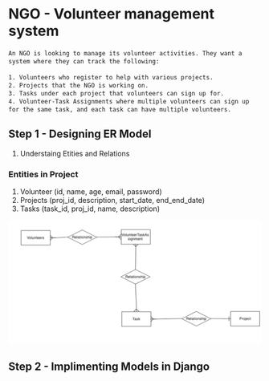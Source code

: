 # NGO - Volunteer management system

```
An NGO is looking to manage its volunteer activities. They want a system where they can track the following:

1. Volunteers who register to help with various projects.
2. Projects that the NGO is working on.
3. Tasks under each project that volunteers can sign up for.
4. Volunteer-Task Assignments where multiple volunteers can sign up for the same task, and each task can have multiple volunteers.
```

## Step 1 - Designing ER Model

1. Understaing Etities and Relations

### Entities in Project

1. Volunteer (id, name, age, email, password)
2. Projects (proj_id, description, start_date, end_end_date)
3. Tasks (task_id, proj_id, name, description)


<img src = "notes_assets/Screenshot 2024-08-16 at 8.57.39 AM.png">

## Step 2 - Implimenting Models in Django







